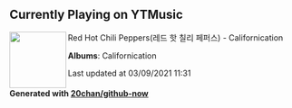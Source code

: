 ## Currently Playing on YTMusic

[<img align="left" width="100" src="https://lh3.googleusercontent.com/X1AmAdIuHAwKhvQ84pqdZhERpWqfDeDM9i8XSnrDTISy7xtdflSXEoQiQyDJfZ6NDi3vh399e_MAcdvJ">](https://music.youtube.com/watch?v=OtXiwSCq99Q)

Red Hot Chili Peppers(레드 핫 칠리 페퍼스) - Californication

**Albums**: Californication

Last updated at 03/09/2021 11:31

#### Generated with [20chan/github-now](https://github.com/20chan/github-now)


<!--
**20chan/20chan** is a ✨ _special_ ✨ repository because its `README.md` (this file) appears on your GitHub profile.

Here are some ideas to get you started:

- 🔭 I’m currently working on ...
- 🌱 I’m currently learning ...
- 👯 I’m looking to collaborate on ...
- 🤔 I’m looking for help with ...
- 💬 Ask me about ...
- 📫 How to reach me: ...
- 😄 Pronouns: ...
- ⚡ Fun fact: ...
-->
